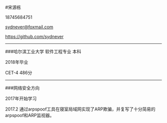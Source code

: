 #宋源栋

18745684751

sydnever@foxmail.com

https://github.com/sydnever

---
###哈尔滨工业大学 软件工程专业 本科

2018年毕业

CET-4 486分

---
###网络安全方向

2017年开始学习

2017.2 通过arpspoof工具在寝室局域网实现了ARP欺骗，并复写了十分简易的arpspoof和ARP监视器。
